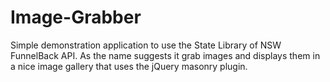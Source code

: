 Image-Grabber
=============

Simple demonstration application to use the State Library of NSW FunnelBack API. As the name suggests it grab images and displays them in a nice image gallery that uses the jQuery masonry plugin.
